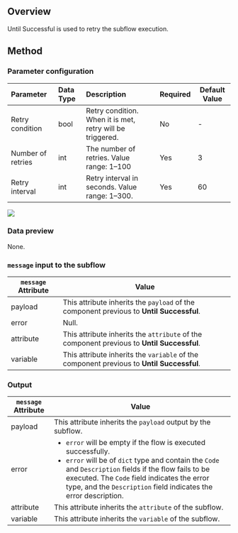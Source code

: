 ## Overview
Until Successful is used to retry the subflow execution.



[](id:method1)
## Method 

### Parameter configuration

| Parameter | Data Type | Description | Required | Default Value |
| :----------- | :------------------------------------- | :----------------------------------------------------------- | :------- | ------ |
| Retry condition     | bool                                   | Retry condition. When it is met, retry will be triggered. | No       | -      |
| Number of retries     | int                                    | The number of retries. Value range: 1–100                                      | Yes       | 3      |
| Retry interval | int                                    | Retry interval in seconds. Value range: 1–300.                              | Yes       | 60     |

![](https://staticintl.cloudcachetci.com/yehe/backend-news/QTEI011_2.png)

### Data preview

None.

### `message` input to the subflow

| `message` Attribute | Value                                      |
| ----------- | --------------------------------------- |
| payload     | This attribute inherits the `payload` of the component previous to **Until Successful**.                                        |
| error     | Null.                        |
| attribute   | This attribute inherits the `attribute` of the component previous to **Until Successful**.                                  |
| variable    | This attribute inherits the `variable` of the component previous to **Until Successful**.  |

### Output

| `message` Attribute | Value                                                           |
| ----------- | ------------------------------------------------------------ |
| payload   | This attribute inherits the `payload` output by the subflow. |
| error       | <ul style="margin:0; "><li>`error` will be empty if the flow is executed successfully.</li><li>`error` will be of `dict` type and contain the `Code` and `Description` fields if the flow fails to be executed. The `Code` field indicates the error type, and the `Description` field indicates the error description.</li></ul> |
| attribute   | This attribute inherits the `attribute` of the subflow.                                  |
| variable    | This attribute inherits the `variable` of the subflow.                                   |


